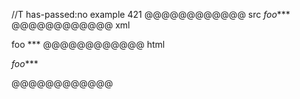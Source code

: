 //T has-passed:no
example 421
@@@@@@@@@@@@ src
*foo****
@@@@@@@@@@@@ xml
<?xml version="1.0" encoding="UTF-8"?>
<!DOCTYPE document SYSTEM "CommonMark.dtd">
<document xmlns="http://commonmark.org/xml/1.0">
  <paragraph>
    <emph>
      <text>foo</text>
    </emph>
    <text>***</text>
  </paragraph>
</document>
@@@@@@@@@@@@ html
<p><em>foo</em>***</p>
@@@@@@@@@@@@
